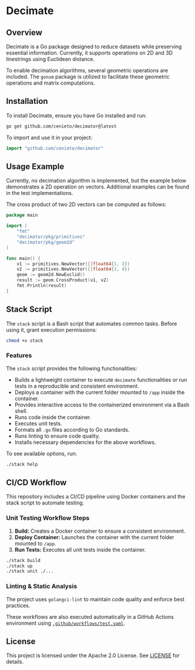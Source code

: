 # Decimate

## Overview

Decimate is a Go package designed to reduce datasets while preserving essential information. Currently, it supports operations on 2D and 3D linestrings using Euclidean distance.

To enable decimation algorithms, several geometric operations are included. The `gonum` package is utilized to facilitate these geometric operations and matrix computations.

## Installation

To install Decimate, ensure you have Go installed and run:

```sh
go get github.com/cenieto/decimator@latest
```

To import and use it in your project:

```go
import "github.com/cenieto/decimator"
```

## Usage Example

Currently, no decimation algorithm is implemented, but the example below demonstrates a 2D operation on vectors. Additional examples can be found in the test implementations.

The cross product of two 2D vectors can be computed as follows:

```go
package main

import (
	"fmt"
	"decimator/pkg/primitives"
	"decimator/pkg/geom2d"
)

func main() {
	v1 := primitives.NewVector([]float64{1, 2})
	v2 := primitives.NewVector([]float64{3, 4})
	geom := geom2d.NewEuclid()
	result := geom.CrossProduct(v1, v2)
	fmt.Println(result)
}
```

## Stack Script

The `stack` script is a Bash script that automates common tasks. Before using it, grant execution permissions:

```sh
chmod +x stack
```

### Features

The `stack` script provides the following functionalities:

- Builds a lightweight container to execute `decimate` functionalities or run tests in a reproducible and consistent environment.
- Deploys a container with the current folder mounted to `/app` inside the container.
- Provides interactive access to the containerized environment via a Bash shell.
- Runs code inside the container.
- Executes unit tests.
- Formats all `.go` files according to Go standards.
- Runs linting to ensure code quality.
- Installs necessary dependencies for the above workflows.

To see available options, run:

```sh
./stack help
```

## CI/CD Workflow

This repository includes a CI/CD pipeline using Docker containers and the stack script to automate testing.

### Unit Testing Workflow Steps

1. **Build:** Creates a Docker container to ensure a consistent environment.
2. **Deploy Container:** Launches the container with the current folder mounted to `/app`.
3. **Run Tests:** Executes all unit tests inside the container.

```sh
./stack build
./stack up 
./stack unit ./...
```

### Linting & Static Analysis

The project uses `golangci-lint` to maintain code quality and enforce best practices.

These workflows are also executed automatically in a GitHub Actions environment using [`.github/workflows/test.yaml`](.github/workflows/test.yaml).

## License

This project is licensed under the Apache 2.0 License. See [LICENSE](LICENSE) for details.

